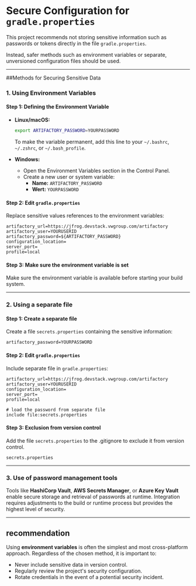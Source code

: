 # Secure Configuration for `gradle.properties`

This project recommends not storing sensitive information such as passwords or tokens directly in the file `gradle.properties`.  

Instead, safer methods such as environment variables or separate, unversioned configuration files should be used.

---

##Methods for Securing Sensitive Data

### 1. Using Environment Variables

#### Step 1: Defining the Environment Variable

- **Linux/macOS:** 
  ```bash
  export ARTIFACTORY_PASSWORD=YOURPASSWORD
  ```
  To make the variable permanent, add this line to your `~/.bashrc`, `~/.zshrc`, or `~/.bash_profile`.

- **Windows:**
  - Open the Environment Variables section in the Control Panel.
  - Create a new user or system variable:
    - **Name:** `ARTIFACTORY_PASSWORD`
    - **Wert:** `YOURPASSWORD`

#### Step 2: Edit `gradle.properties`
Replace sensitive values references to the environment variables:

```properties
artifactory_url=https://jfrog.devstack.vwgroup.com/artifactory
artifactory_user=YOURUSERID
artifactory_password=${ARTIFACTORY_PASSWORD}
configuration_location=
server_port=
profile=local
```

#### Step 3: Make sure the environment variable is set

Make sure the environment variable is available before starting your build system.

---

### 2. **Using a separate file**

#### Step 1: Create a separate file
Create a file `secrets.properties` containing the sensitive information: 
```properties
artifactory_password=YOURPASSWORD
```

#### Step 2: Edit `gradle.properties`
Include separate file in `gradle.properties`:
```properties
artifactory_url=https://jfrog.devstack.vwgroup.com/artifactory
artifactory_user=YOURUSERID
configuration_location=
server_port=
profile=local

# load the password from separate file
include file:secrets.properties
```

#### Step 3: Exclusion from version control
Add the file `secrets.properties` to the .gitignore to exclude it from version control.
```plaintext
secrets.properties
```

---

### 3. **Use of password management tools**
Tools like **HashiCorp Vault**, **AWS Secrets Manager**, or **Azure Key Vault** enable secure storage and retrieval of passwords at runtime. Integration requires adjustments to the build or runtime process but provides the highest level of security.

---

## recommendation
Using **environment variables** is often the simplest and most cross-platform approach. Regardless of the chosen method, it is important to:
- Never include sensitive data in version control.
- Regularly review the project's security configuration.
- Rotate credentials in the event of a potential security incident.

